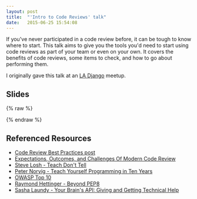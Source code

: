 ```yaml
---
layout: post
title:  "'Intro to Code Reviews' talk"
date:   2015-06-25 15:54:08
---
```



If you've never participated in a code review before, it can be tough to know
where to start. This talk aims to give you the tools you'd need to start 
using code reviews as part of your team or even on your own. It covers
the benefits of code reviews, some items to check, and how to go about 
performing them.

I originally gave this talk at an [LA Django](http://www.meetup.com/ladjango/events/222881764/) meetup.

Slides
------

{% raw %}
<script async class="speakerdeck-embed" data-id="637a1e03016b4297bbf9bdb4444a8ea7" data-ratio="1.33333333333333" src="//speakerdeck.com/assets/embed.js"></script>
{% endraw %}

Referenced Resources 
--------------------

* [Code Review Best Practices post](http://bit.ly/cr-best-practices)
* [Expectations, Outcomes, and Challenges Of Modern Code Review](http://bit.ly/ms-code-reviews)
* [Steve Losh - Teach Don't Tell](http://bit.ly/teach-dont-tell)
* [Peter Norvig - Teach Yourself Programming in Ten Years](http://norvig.com/21-days.html)
* [OWASP Top 10](http://bit.ly/owasp-10)
* [Raymond Hettinger - Beyond PEP8](http://bit.ly/beyond-pep8)
* [Sasha Laundy - Your Brain's API: Giving and Getting Technical Help](http://blog.sashalaundy.com/talks/asking-helping/)
